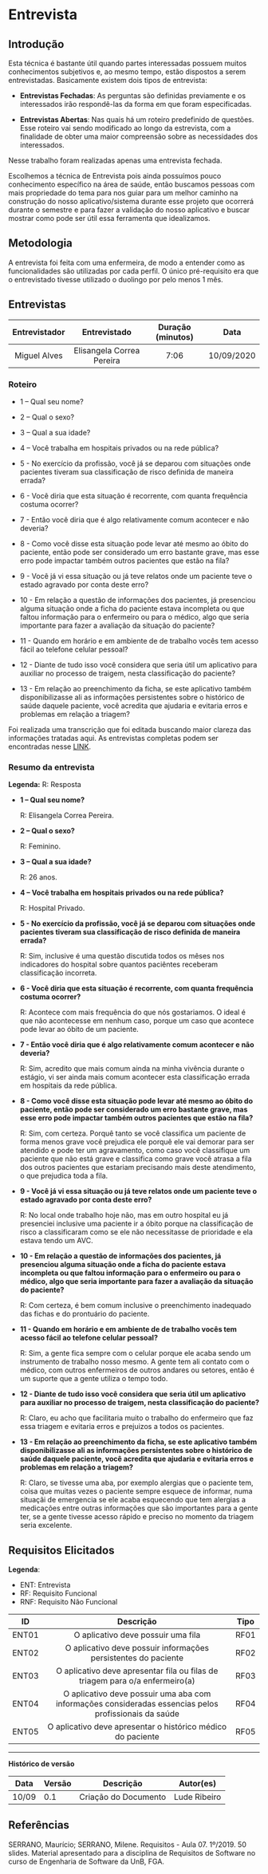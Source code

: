 # Entrevista

## Introdução

Esta técnica é bastante útil quando partes interessadas possuem muitos conhecimentos subjetivos e, ao mesmo tempo, estão dispostos a serem entrevistadas. Basicamente existem dois tipos de entrevista:

* **Entrevistas Fechadas**: As perguntas são definidas previamente e os interessados irão respondê-las da forma em que foram especificadas.

* **Entrevistas Abertas**: Nas quais há um roteiro predefinido de questões. Esse roteiro vai sendo modificado ao longo da estrevista, com a finalidade de obter uma maior compreensão sobre as necessidades dos interessados.

Nesse trabalho foram realizadas apenas uma entrevista fechada.

Escolhemos a técnica de Entrevista pois ainda possuímos pouco conhecimento específico na área de saúde, então buscamos pessoas com mais propriedade do tema para nos guiar para um melhor caminho na construção do nosso aplicativo/sistema durante esse projeto que ocorrerá durante o semestre e para fazer a validação do nosso aplicativo e buscar mostrar como pode ser útil essa ferramenta que idealizamos.

## Metodologia

A entrevista foi feita com uma enfermeira, de modo a entender como as funcionalidades são utilizadas por cada perfil. O único pré-requisito era que o entrevistado tivesse utilizado o duolingo por pelo menos 1 mês.

## Entrevistas

| Entrevistador | Entrevistado              | Duração (minutos) |    Data    |
|:-------------:|:-------------------------:|:-----------------:|:----------:|
| Miguel Alves  | Elisangela Correa Pereira |  7:06             | 10/09/2020 |

### Roteiro

* 1 – Qual seu nome?

* 2 – Qual o sexo?

* 3 – Qual a sua idade?

* 4 – Você trabalha em hospitais privados ou na rede pública?  

* 5 - No exercício da profissão, você já se deparou com situações onde pacientes tiveram sua classificação de risco definida de maneira errada? 

* 6 - Você diria que esta situação é recorrente, com quanta frequência costuma ocorrer?

* 7 - Então você diria que é algo relativamente comum acontecer e não deveria?

* 8 - Como você disse esta situação pode levar até mesmo ao óbito do paciente, então pode ser considerado um erro bastante grave, mas esse erro pode impactar também outros pacientes que estão na fila?

* 9 - Você já vi essa situação ou já teve relatos onde um paciente teve o estado agravado por conta deste erro?

* 10 - Em relação a questão de informações dos pacientes, já presenciou alguma situação onde a ficha do paciente estava incompleta ou que faltou informação para o enfermeiro ou para o médico, algo que seria importante para fazer a avaliação da situação do paciente?

* 11 - Quando em horário e em ambiente de de trabalho vocês tem acesso fácil ao telefone celular pessoal?

* 12 - Diante de tudo isso você considera que seria útil um aplicativo para auxiliar no processo de traigem, nesta classificação do paciente?

* 13 - Em relação ao preenchimento da ficha, se este aplicativo também disponibilizasse ali as informações persistentes sobre o histórico de saúde daquele paciente, você acredita que ajudaria e evitaria erros e problemas em relação a triagem?

Foi realizada uma transcrição que foi editada buscando maior clareza das informações tratadas aqui. As entrevistas completas podem ser encontradas nesse [LINK](https://unbbr-my.sharepoint.com/:u:/g/personal/160006210_aluno_unb_br/EZ8XlJq-bB1Ni3HgD7xXBF4BeFxHRWGNthqokdIjPdb4iw?e=d5jH7R).

### Resumo da entrevista

**Legenda:**
R: Resposta

* **1 – Qual seu nome?**

    R: Elisangela Correa Pereira.

* **2 – Qual o sexo?**

    R: Feminino.

* **3 – Qual a sua idade?**

    R: 26 anos.

* **4 – Você trabalha em hospitais privados ou na rede pública?**

    R: Hospital Privado.

* **5 - No exercício da profissão, você já se deparou com situações onde pacientes tiveram sua classificação de risco definida de maneira errada?** 

    R: Sim, inclusive é uma questão discutida todos os mêses nos indicadores do hospital sobre quantos paciêntes receberam classificação incorreta.

* **6 - Você diria que esta situação é recorrente, com quanta frequência costuma ocorrer?**

    R: Acontece com mais frequência do que nós gostariamos. O ideal é que não acontecesse em nenhum caso, porque um caso que acontece pode levar ao óbito de um paciente.

* **7 - Então você diria que é algo relativamente comum acontecer e não deveria?**

    R: Sim, acredito que mais comum ainda na minha vivência durante o estágio, vi ser ainda mais comum acontecer esta classificação errada em hospitais da rede pública.

* **8 - Como você disse esta situação pode levar até mesmo ao óbito do paciente, então pode ser considerado um erro bastante grave, mas esse erro pode impactar também outros pacientes que estão na fila?**

    R: Sim, com certeza. Porquê tanto se você classifica um paciente de forma menos grave você prejudica ele porquê ele vai demorar para ser atendido e pode ter um agravamento, como caso você classifique um paciente que não está grave e classifica como grave você atrasa a fila dos outros pacientes que estariam precisando mais deste atendimento, o que prejudica toda a fila.

* **9 - Você já vi essa situação ou já teve relatos onde um paciente teve o estado agravado por conta deste erro?**

    R: No local onde trabalho hoje não, mas em outro hospital eu já presenciei inclusive uma paciente ir a óbito porque na classificação de risco a classificaram como se ele não necessitasse de prioridade e ela estava tendo um AVC.

* **10 - Em relação a questão de informações dos pacientes, já presenciou alguma situação onde a ficha do paciente estava incompleta ou que faltou informação para o enfermeiro ou para o médico, algo que seria importante para fazer a avaliação da situação do paciente?**

    R: Com certeza, é bem comum inclusive o preenchimento inadequado das fichas e do prontuário do paciente.

* **11 - Quando em horário e em ambiente de de trabalho vocês tem acesso fácil ao telefone celular pessoal?**

    R: Sim, a gente fica sempre com o celular porque ele acaba sendo um instrumento de trabalho nosso mesmo. A gente tem ali contato com o médico, com outros enfermeiros de outros andares ou setores, então é um suporte que a gente utiliza o tempo todo.

* **12 - Diante de tudo isso você considera que seria útil um aplicativo para auxiliar no processo de traigem, nesta classificação do paciente?**

    R: Claro, eu acho que facilitaria muito o trabalho do enfermeiro que faz essa triagem e evitaria erros e prejuizos a todos os pacientes.

* **13 - Em relação ao preenchimento da ficha, se este aplicativo também disponibilizasse ali as informações persistentes sobre o histórico de saúde daquele paciente, você acredita que ajudaria e evitaria erros e problemas em relação a triagem?**

    R: Claro, se tivesse uma aba, por exemplo alergias que o paciente tem, coisa que muitas vezes o paciente sempre esquece de informar, numa situaçãi de emergencia se ele acaba esquecendo que tem alergias a medicações entre outras informações que são importantes para a gente ter, se a gente tivesse acesso rápido e preciso  no momento da triagem seria excelente.

## Requisitos Elicitados

**Legenda**:

* ENT: Entrevista
* RF: Requisito Funcional
* RNF: Requisito Não Funcional

| ID | Descrição | Tipo |
|----|:---------:|------|
| ENT01  | O aplicativo deve possuir uma fila | RF01 |
| ENT02  | O aplicativo deve possuir informações persistentes do paciente | RF02 |
| ENT03  | O aplicativo deve apresentar fila ou filas de triagem para o/a enfermeiro(a) | RF03 |
| ENT04  | O aplicativo deve possuir uma aba com informações consideradas essencias pelos profissionais da saúde | RF04 |
| ENT05  | O aplicativo deve apresentar o histórico médico do paciente | RF05 |

---

**Histórico de versão**

Data | Versão | Descrição | Autor(es) |
| --- | --- | --- | --- |
| 10/09 | 0.1 | Criação do Documento | Lude Ribeiro |

## Referências

SERRANO, Maurício; SERRANO, Milene. Requisitos - Aula 07. 1º/2019. 50 slides. Material apresentado para a disciplina de Requisitos de Software no curso de Engenharia de Software da UnB, FGA.
